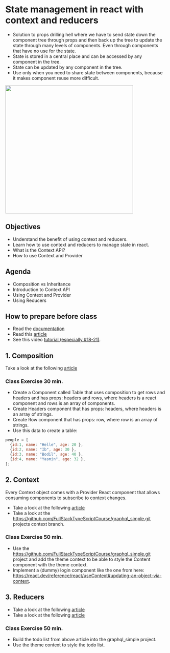 # State management in react with context and reducers
- Solution to props drilling hell where we have to send state down the component tree through props and then back up the tree to update the state through many levels of components. Even through components that have no use for the state.
- State is stored in a central place and can be accessed by any component in the tree.
- State can be updated by any component in the tree.
- Use only when you need to share state between components, because it makes component reuse more difficult.

<img src="https://www.oreilly.com/api/v2/epubs/9781491996744/files/assets/wrct_0101.png" width=400>

## Objectives
- Understand the benefit of using context and reducers.
- Learn how to use context and reducers to manage state in react.
- What is the Context API?
- How to use Context and Provider

## Agenda
- Composition vs Inheritance
- Introduction to Context API
- Using Context and Provider
- Using Reducers

## How to prepare before class
- Read the [documentation](https://react.dev/reference/react/useContext)
- Read this [article](https://legacy.reactjs.org/docs/composition-vs-inheritance.html)
- See this video [tutorial (especially #18-21)](https://www.youtube.com/playlist?list=PL4cUxeGkcC9hNokByJilPg5g9m2APUePI).

## 1. Composition
Take a look at the following [article](https://legacy.reactjs.org/docs/composition-vs-inheritance.html)

### Class Exercise 30 min.
- Create a Component called Table that uses composition to get rows and headers and has props: headers and rows, where headers is a react component and rows is an array of components.
- Create Headers component that has props: headers, where headers is an array of strings.
- Create Row component that has props: row, where row is an array of strings.
- Use this data to create a table:
```js
people = [
  {id:1, name: "Helle", age: 20 },
  {id:2, name: "Ib", age: 30 },
  {id:3, name: "Bodil", age: 40 },
  {id:4, name: "Yasmin", age: 32 },
];
```

## 2. Context
Every Context object comes with a Provider React component that allows consuming components to subscribe to context changes.

- Take a look at the following [article](https://react.dev/reference/react/useContext#examples-basic)
- Take a look at the https://github.com/FullStackTypeScriptCourse/graphql_simple.git projects context branch.

### Class Exercise 50 min.
- Use the https://github.com/FullStackTypeScriptCourse/graphql_simple.git project and add the theme context to be able to style the Content component with the theme context.
- Implement a (dummy) login component like the one from here: https://react.dev/reference/react/useContext#updating-an-object-via-context.

## 3. Reducers
- Take a look at the following [article](https://frontbackgeek.com/what-is-usereducer-hook-differences-between-usestate-and-usereducer-hooks/)
- Take a look at the following [article](https://react.dev/learn/scaling-up-with-reducer-and-context)


### Class Exercise 50 min.
- Build the todo list from above article into the graphql_simple project.
- Use the theme context to style the todo list.
